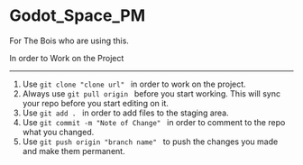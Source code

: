 # Godot_Space_PM
For The Bois who are using this.

In order to Work on the Project

----------------------------------------

1. Use `git clone "clone url" ` in order to work on the project.
2. Always use `git pull origin ` before you start working. This will sync your repo before you start editing on it.
3. Use `git add . ` in order to add files to the staging area.
4. Use `git commit -m "Note of Change" ` in order to comment to the repo what you changed.
5. Use `git push origin "branch name" ` to push the changes you made and make them permanent.



